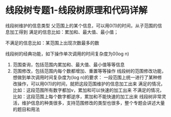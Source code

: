 # 线段树专题1-线段树原理和代码详解

线段树维护的信息类型
父范围上的某个信息，可以用0(1)的时间，从子范围的信息加工得到
满足的信息比如：累加和、最大值、最小值；

不满足的信息比如：某范围上出现次数最多的数

线段树的经典功能，如下操作单次调用的时间复杂度为0(log n)

1. 范围查询，包括范围内累加和、最大值、最小值等等信息
2. 范围修改，包括范围内每个数都增加、重置等等操作
线段树的范围修改功能，想做到单次调用时间复杂度为(log n)的要求：
一段范围上统一进行了某种修改操作，可以用0(1)的时间，就把这段范围维护的信息加工出来
满足的情况，比如：这段范围所有数字都加v，累加和可以快速的加工出来
不满足的情况，比如：这段范围上每个数字都逆序，累加和不能快速的加工出来
线段树非常灵活，维护信息的种类很多，支持范围修改的类型也很多，整个专题会讲述大量的题目和用法